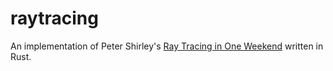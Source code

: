 # raytracing

An implementation of Peter Shirley's [Ray Tracing in One Weekend](http://www.realtimerendering.com/raytracing/Ray%20Tracing%20in%20a%20Weekend.pdf) written in Rust.
